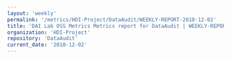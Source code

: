 ```yaml
---
layout: 'weekly'
permalink: '/metrics/HDI-Project/DataAudit/WEEKLY-REPORT-2018-12-02'
title: 'DAI Lab OSS Metrics Metrics report for DataAudit | WEEKLY-REPORT-2018-12-02'
organization: 'HDI-Project'
repository: 'DataAudit'
current_date: '2018-12-02'
---
```

